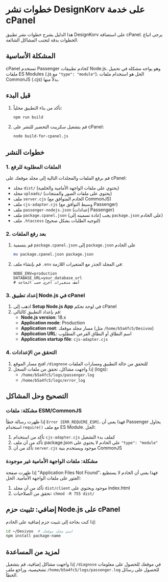 # خطوات نشر DesignKorv على خدمة cPanel

هذا الدليل يشرح خطوات نشر تطبيق DesignKorv على استضافة cPanel. يرجى اتباع الخطوات بدقة لتجنب المشاكل الشائعة.

## المشكلة الأساسية

cPanel تستخدم Passenger كخادم تطبيقات Node.js، وهو يواجه مشكلة في تحميل ملفات ES Modules (.js مع `"type": "module"`). الحل هو استخدام ملفات CommonJS (.cjs) بدلاً منها.

## قبل البدء

1. تأكد من بناء التطبيق محلياً:
   ```bash
   npm run build
   ```

2. قم بتشغيل سكريبت التحضير للنشر على cPanel:
   ```bash
   node build-for-cpanel.js
   ```

## خطوات النشر

### 1. الملفات المطلوبة للرفع

قم برفع الملفات والمجلدات التالية إلى مجلد موقعك على cPanel:

- مجلد `dist/` (يحتوي على ملفات الواجهة الأمامية والخلفية)
- مجلد `uploads/` (يحتوي على ملفات الصور والمنتجات)
- ملف `server.cjs` (الخادم المتوافق مع CommonJS)
- ملف `cjs-adapter.cjs` (وسيط التوافق مع Passenger)
- ملف `passenger-nodejs.json` (إعدادات Passenger)
- ملف `package.cpanel.json` (يجب إعادة تسميته إلى `package.json` على الخادم)
- ملف `.htaccess` (لتوجيه الطلبات بشكل صحيح)

### 2. بعد رفع الملفات

1. قم بتسمية `package.cpanel.json` إلى `package.json` على الخادم
   ```bash
   mv package.cpanel.json package.json
   ```

2. قم بإنشاء ملف `.env` في المجلد الجذر مع المتغيرات اللازمة:
   ```
   NODE_ENV=production
   DATABASE_URL=your_database_url
   # أضف متغيرات أخرى حسب الحاجة
   ```

### 3. إعداد تطبيق Node.js في cPanel

1. اذهب إلى **Setup Node.js App** في لوحة تحكم cPanel
2. قم بإعداد التطبيق كالتالي:
   - **Node.js version**: 18.x
   - **Application mode**: Production
   - **Application root**: مسار مجلد موقعك (مثل `/home/b5a4fc5/Desivoo`)
   - **Application URL**: اسم النطاق أو النطاق الفرعي المطلوب
   - **Application startup file**: `cjs-adapter.cjs`

### 4. التحقق من الإعدادات

1. افتح مسار الموقع `/diagnose` للتحقق من حالة التطبيق ومسارات الملفات
2. إذا واجهت مشاكل، تحقق من ملفات السجل (logs):
   - `/home/b5a4fc5/logs/passenger.log`
   - `/home/b5a4fc5/logs/error_log`

## التصحيح وحل المشاكل

### مشكلة: ملفات ESM/CommonJS

إذا ظهرت رسالة خطأ `Error [ERR_REQUIRE_ESM]`، فهذا يعني أن Passenger يحاول استخدام `require()` مع ملف ES Module. الحل:

1. تأكد من استخدام `cjs-adapter.cjs` كملف بدء التشغيل
2. تأكد من أن ملف package.json على الخادم لا يحتوي على `"type": "module"`
3. تأكد من أن `server.cjs` موجود ويستخدم بنية CommonJS

### مشكلة: ملفات الواجهة الأمامية غير موجودة

إذا ظهرت صفحة "Application Files Not Found"، فهذا يعني أن الخادم لا يستطيع العثور على ملفات الواجهة الأمامية. الحل:

1. تأكد من أن مجلد `dist/client` موجود ويحتوي على index.html
2. تحقق من الصلاحيات: `chmod -R 755 dist/`

## إضافي: تثبيت حزم Node.js على cPanel

إذا كنت بحاجة إلى تثبيت حزم إضافية على الخادم:

```bash
cd ~/Desivoo  # اسم مجلد موقعك
npm install package-name
```

## لمزيد من المساعدة

إذا واجهت مشاكل إضافية، قم بتشغيل `/diagnose` في موقعك للحصول على معلومات تشخيصية، وراجع ملف `/home/b5a4fc5/logs/passenger.log` للحصول على رسائل الخطأ.